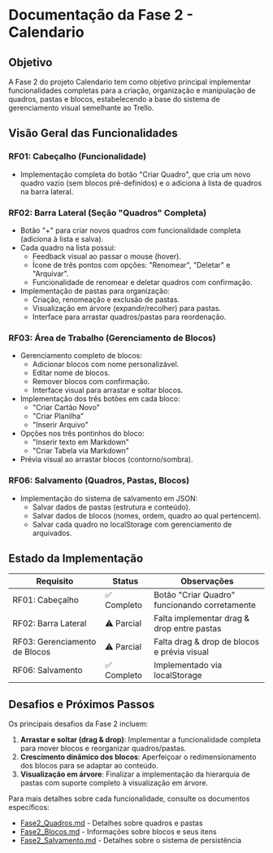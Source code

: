 
# Documentação da Fase 2 - Calendario

## Objetivo

A Fase 2 do projeto Calendario tem como objetivo principal implementar funcionalidades completas para a criação, organização e manipulação de quadros, pastas e blocos, estabelecendo a base do sistema de gerenciamento visual semelhante ao Trello.

## Visão Geral das Funcionalidades

### RF01: Cabeçalho (Funcionalidade)
- Implementação completa do botão "Criar Quadro", que cria um novo quadro vazio (sem blocos pré-definidos) e o adiciona à lista de quadros na barra lateral.

### RF02: Barra Lateral (Seção "Quadros" Completa)
- Botão "+" para criar novos quadros com funcionalidade completa (adiciona à lista e salva).
- Cada quadro na lista possui:
  - Feedback visual ao passar o mouse (hover).
  - Ícone de três pontos com opções: "Renomear", "Deletar" e "Arquivar".
  - Funcionalidade de renomear e deletar quadros com confirmação.
- Implementação de pastas para organização:
  - Criação, renomeação e exclusão de pastas.
  - Visualização em árvore (expandir/recolher) para pastas.
  - Interface para arrastar quadros/pastas para reordenação.

### RF03: Área de Trabalho (Gerenciamento de Blocos)
- Gerenciamento completo de blocos:
  - Adicionar blocos com nome personalizável.
  - Editar nome de blocos.
  - Remover blocos com confirmação.
  - Interface visual para arrastar e soltar blocos.
- Implementação dos três botões em cada bloco:
  - "Criar Cartão Novo"
  - "Criar Planilha"
  - "Inserir Arquivo"
- Opções nos três pontinhos do bloco:
  - "Inserir texto em Markdown"
  - "Criar Tabela via Markdown"
- Prévia visual ao arrastar blocos (contorno/sombra).

### RF06: Salvamento (Quadros, Pastas, Blocos)
- Implementação do sistema de salvamento em JSON:
  - Salvar dados de pastas (estrutura e conteúdo).
  - Salvar dados de blocos (nomes, ordem, quadro ao qual pertencem).
  - Salvar cada quadro no localStorage com gerenciamento de arquivados.

## Estado da Implementação

| Requisito | Status | Observações |
|-----------|--------|-------------|
| RF01: Cabeçalho | ✅ Completo | Botão "Criar Quadro" funcionando corretamente |
| RF02: Barra Lateral | ⚠️ Parcial | Falta implementar drag & drop entre pastas |
| RF03: Gerenciamento de Blocos | ⚠️ Parcial | Falta drag & drop de blocos e prévia visual |
| RF06: Salvamento | ✅ Completo | Implementado via localStorage |

## Desafios e Próximos Passos

Os principais desafios da Fase 2 incluem:

1. **Arrastar e soltar (drag & drop)**: Implementar a funcionalidade completa para mover blocos e reorganizar quadros/pastas.
2. **Crescimento dinâmico dos blocos**: Aperfeiçoar o redimensionamento dos blocos para se adaptar ao conteúdo.
3. **Visualização em árvore**: Finalizar a implementação da hierarquia de pastas com suporte completo à visualização em árvore.

Para mais detalhes sobre cada funcionalidade, consulte os documentos específicos:

- [Fase2_Quadros.md](./Fase2_Quadros.md) - Detalhes sobre quadros e pastas
- [Fase2_Blocos.md](./Fase2_Blocos.md) - Informações sobre blocos e seus itens
- [Fase2_Salvamento.md](./Fase2_Salvamento.md) - Detalhes sobre o sistema de persistência
